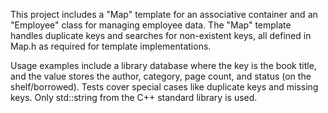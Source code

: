 This project includes a "Map" template for an associative container and an "Employee" class for managing employee data. The "Map" template handles duplicate keys and searches for non-existent keys, all defined in Map.h as required for template implementations.

Usage examples include a library database where the key is the book title, and the value stores the author, category, page count, and status (on the shelf/borrowed). Tests cover special cases like duplicate keys and missing keys. Only std::string from the C++ standard library is used.
